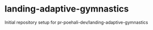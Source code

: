 # landing-adaptive-gymnastics

Initial repository setup for pr-poehali-dev/landing-adaptive-gymnastics